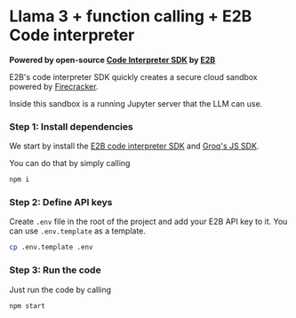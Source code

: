 # Llama 3 + function calling + E2B Code interpreter        
**Powered by open-source [Code Interpreter SDK](https://github.com/e2b-dev/code-interpreter) by [E2B](https://e2b.dev/docs)**

E2B's code interpreter SDK quickly creates a secure cloud sandbox powered by [Firecracker](https://github.com/firecracker-microvm/firecracker).

Inside this sandbox is a running Jupyter server that the LLM can use.

### Step 1: Install dependencies

We start by install the [E2B code interpreter SDK](https://github.com/e2b-dev/code-interpreter) and [Groq's JS SDK](https://github.com/groq/groq-typescript).

You can do that by simply calling
```bash
npm i
```

### Step 2: Define API keys

Create `.env` file in the root of the project and add your E2B API key to it.
You can use `.env.template` as a template.
```bash
cp .env.template .env
```

### Step 3: Run the code

Just run the code by calling
```bash
npm start
```
